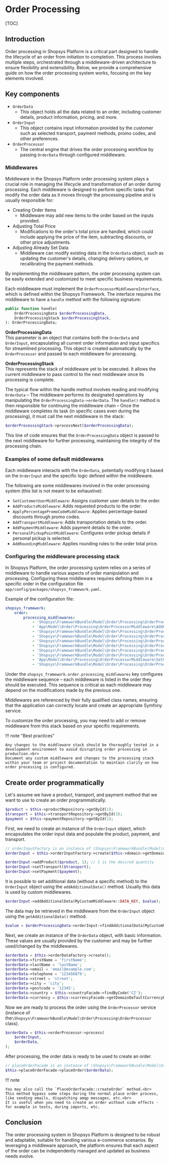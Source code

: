 # Order Processing

[TOC]

## Introduction

Order processing in Shopsys Platform is a critical part designed to handle the lifecycle of an order from initiation to completion.
This process involves multiple steps, orchestrated through a middleware-driven architecture to ensure flexibility and extensibility.
Below, we provide a comprehensive guide on how the order processing system works, focusing on the key elements involved.

## Key components

-   `OrderData`
    -   This object holds all the data related to an order, including customer details, product information, pricing, and more.
-   `OrderInput`
    -   This object contains input information provided by the customer such as selected transport, payment methods, promo codes, and other preferences.
-   `OrderProcessor`
    -   The central engine that drives the order processing workflow by passing `OrderData` through configured middleware.

### Middlewares

Middleware in the Shopsys Platform order processing system plays a crucial role in managing the lifecycle and transformation of an order during processing.
Each middleware is designed to perform specific tasks that modify the order data as it moves through the processing pipeline and is usually responsible for:

-   Creating Order Items
    -   Middleware may add new items to the order based on the inputs provided.
-   Adjusting Total Price
    -   Modifications to the order's total price are handled, which could include applying the price of the item, subtracting discounts, or other price adjustments.
-   Adjusting Already Set Data
    -   Middleware can modify existing data in the `OrderData` object, such as updating the customer's details, changing delivery options, or recalibrating the payment methods.

By implementing the middleware pattern, the order processing system can be easily extended and customized to meet specific business requirements.

Each middleware must implement the `OrderProcessorMiddlewareInterface`, which is defined within the Shopsys Framework.
The interface requires the middleware to have a `handle` method with the following signature:

```php
public function handle(
    OrderProcessingData $orderProcessingData,
    OrderProcessingStack $orderProcessingStack,
): OrderProcessingData;
```

**OrderProcessingData**  
This parameter is an object that contains both the `OrderData` and `OrderInput`, encapsulating all current order information and input specifics for streamlined processing.
This object is created automatically by the `OrderProcessor` and passed to each middleware for processing.

**OrderProcessingStack**  
This represents the stack of middleware yet to be executed.
It allows the current middleware to pass control to the next middleware once its processing is complete.

The typical flow within the handle method involves reading and modifying `OrderData` – The middleware performs its designated operations by manipulating the `OrderProcessingData->orderData`.
The `handle()` method is then responsible for continuing the middleware chain – Once the middleware completes its task (in specific cases even during the processing), it must call the next middleware in the stack:

```php
$orderProcessingStack->processNext($orderProcessingData);
```

This line of code ensures that the `OrderProcessingData` object is passed to the next middleware for further processing, maintaining the integrity of the processing chain.

### Examples of some default middlewares

Each middleware interacts with the `OrderData`, potentially modifying it based on the `OrderInput` and the specific logic defined within the middleware.

The following are some middlewares involved in the order processing system (this list is not meant to be exhaustive):

-   `SetCustomerUserMiddleware`: Assigns customer user details to the order.
-   `AddProductsMiddleware`: Adds requested products to the order.
-   `ApplyPercentagePromoCodeMiddleware`: Applies percentage-based discounts through promo codes.
-   `AddTransportMiddleware`: Adds transportation details to the order.
-   `AddPaymentMiddleware`: Adds payment details to the order.
-   `PersonalPickupPointMiddleware`: Configures order pickup details if personal pickup is selected.
-   `AddRoundingMiddleware`: Applies rounding rules to the order total price.

### Configuring the middleware processing stack

In Shopsys Platform, the order processing system relies on a series of middleware to handle various aspects of order manipulation and processing.
Configuring these middlewares requires defining them in a specific order in the configuration file `app/config/packages/shopsys_framework.yaml`.

Example of the configuration file:

```yaml
shopsys_framework:
    order:
        processing_middlewares:
            - 'Shopsys\FrameworkBundle\Model\Order\Processing\OrderProcessorMiddleware\SetCustomerUserMiddleware'
            - 'App\Model\Order\Processing\OrderProcessorMiddleware\AddProductsMiddleware'
            - 'Shopsys\FrameworkBundle\Model\Order\Processing\OrderProcessorMiddleware\ApplyPercentagePromoCodeMiddleware'
            - 'Shopsys\FrameworkBundle\Model\Order\Processing\OrderProcessorMiddleware\ApplyNominalPromoCodeMiddleware'
            - 'Shopsys\FrameworkBundle\Model\Order\Processing\OrderProcessorMiddleware\AddTransportMiddleware'
            - 'Shopsys\FrameworkBundle\Model\Order\Processing\OrderProcessorMiddleware\AddPaymentMiddleware'
            - 'Shopsys\FrameworkBundle\Model\Order\Processing\OrderProcessorMiddleware\PersonalPickupPointMiddleware'
            - 'Shopsys\FrameworkBundle\Model\Order\Processing\OrderProcessorMiddleware\AddRoundingMiddleware'
            - 'App\Model\Order\Processing\OrderProcessorMiddleware\SetOrderDataAsAdministratorMiddleware'
            - 'Shopsys\FrameworkBundle\Model\Order\Processing\OrderProcessorMiddleware\SetDeliveryAddressByDeliveryAddressUuidMiddleware'
```

Under the `shopsys_framework.order.processing_middlewares` key configures the middleware sequence – each middleware is listed in the order they should be executed.
This sequence is critical as each middleware may depend on the modifications made by the previous one.

Middlewares are referenced by their fully qualified class names, ensuring that the application can correctly locate and create an appropriate Symfony service.

To customize the order processing, you may need to add or remove middleware from this stack based on your specific requirements.

!!! note "Best practices"

    Any changes to the middleware stack should be thoroughly tested in a development environment to avoid disrupting order processing in production.<br>
    Document any custom middleware and changes to the processing stack within your team or project documentation to maintain clarity on how order processing is configured.

## Create order programmatically

Let's assume we have a product, transport, and payment method that we want to use to create an order programmatically.

```php
$product = $this->productRepository->getById(1);
$transport = $this->transportRepository->getById(3);
$payment = $this->paymentRepository->getById(1);
```

First, we need to create an instance of the `OrderInput` object, which encapsulates the order input data and populate the product, payment, and transport.

```php
// orderInputFactory is an instance of \Shopsys\FrameworkBundle\Model\Order\Processing\OrderInputFactory
$orderInput = $this->orderInputFactory->create($this->domain->getDomainConfigById($domainId));

$orderInput->addProduct($product, 1); // 1 is the desired quantity
$orderInput->setTransport($transport);
$orderInput->setPayment($payment);
```

It is possible to set additional data (without a specific method) to the `OrderInput` object using the `addAdditionalData()` method.
Usually this data is used by custom middlewares.

```php
$orderInput->addAdditionalData(MyCustomMiddleware::DATA_KEY, $value);
```

The data may be retrieved in the middleware from the `OrderInput` object using the `getAdditionalData()` method.

```php
$value = $orderProcessingData->orderInput->findAdditionalData(MyCustomMiddleware::DATA_KEY);
```

Next, we create an instance of the `OrderData` object, with basic information.
These values are usually provided by the customer and may be further used/changed by the middlewares.

```php
$orderData = $this->orderDataFactory->create();
$orderData->firstName = 'firstName';
$orderData->lastName = 'lastName';
$orderData->email = 'email@example.com';
$orderData->telephone = '123456879';
$orderData->street = 'street';
$orderData->city = 'city';
$orderData->postcode = '12345';
$orderData->country = $this->countryFacade->findByCode('CZ');
$orderData->currency = $this->currencyFacade->getDomainDefaultCurrencyByDomainId($domainId);
```

Now we are ready to process the order using the `OrderProcessor` service (instance of the`\Shopsys\FrameworkBundle\Model\Order\Processing\OrderProcessor` class).

```php
$orderData = $this->orderProcessor->process(
    $orderInput,
    $orderData,
);
```

After processing, the order data is ready to be used to create an order.

```php
// placeOrderFacade is an instance of \Shopsys\FrameworkBundle\Model\Order\PlaceOrderFacade class
$this->placeOrderFacade->placeOrder($orderData);
```

!!! note

    You may also call the `PlaceOrderFacade::createOrder` method.<br>
    This method bypass some steps during the normal place order process, like sending emails, dispatching amqp messages, etc.<br>
    It is useful when you need to create an order without side effects - for example in tests, during imports, etc.

## Conclusion

The order processing system in Shopsys Platform is designed to be robust and adaptable, suitable for handling various e-commerce scenarios.
By leveraging a middleware approach, the platform ensures that each aspect of the order can be independently managed and updated as business needs evolve.
